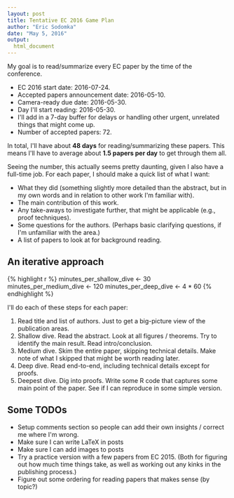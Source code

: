 ```yaml
---
layout: post
title: Tentative EC 2016 Game Plan
author: "Eric Sodomka"
date: "May 5, 2016"
output: 
  html_document
---
```


My goal is to read/summarize every EC paper by the time of the conference.




* EC 2016 start date: 2016-07-24.
* Accepted papers announcement date: 2016-05-10. 
* Camera-ready due date: 2016-05-30.
* Day I'll start reading: 2016-05-30.
* I'll add in a 7-day buffer for delays or handling other urgent, unrelated things that might come up.
* Number of accepted papers: 72.

In total, I'll have about **48 days** for reading/summarizing these papers. This means I'll have to average about **1.5 papers per day** to get through them all.

Seeing the number, this actually seems pretty daunting, given I also have a full-time job. For each paper, I should make a quick list of what I want:

* What they did (something slightly more detailed than the abstract, but in my own words and in relation to other work I'm familiar with).
* The main contribution of this work.
* Any take-aways to investigate further, that might be applicable (e.g., proof techniques).
* Some questions for the authors. (Perhaps basic clarifying questions, if I'm unfamiliar with the area.)
* A list of papers to look at for background reading.

## An iterative approach


{% highlight r %}
minutes_per_shallow_dive <- 30
minutes_per_medium_dive <- 120
minutes_per_deep_dive <- 4 * 60
{% endhighlight %}

I'll do each of these steps for each paper:

1. Read title and list of authors. Just to get a big-picture view of the publication areas.
1. Shallow dive. Read the abstract. Look at all figures / theorems. Try to identify the main result. Read intro/conclusion.
1. Medium dive. Skim the entire paper, skipping technical details. Make note of what I skipped that might be worth reading later.
1. Deep dive. Read end-to-end, including technical details except for proofs.
1. Deepest dive. Dig into proofs. Write some R code that captures some main point of the paper. See if I can reproduce in some simple version.


## Some TODOs

* Setup comments section so people can add their own insights / correct me where I'm wrong.
* Make sure I can write LaTeX in posts
* Make sure I can add images to posts
* Try a practice version with a few papers from EC 2015. (Both for figuring out how much time things take, as well as working out any kinks in the publishing process.)
* Figure out some ordering for reading papers that makes sense (by topic?)

